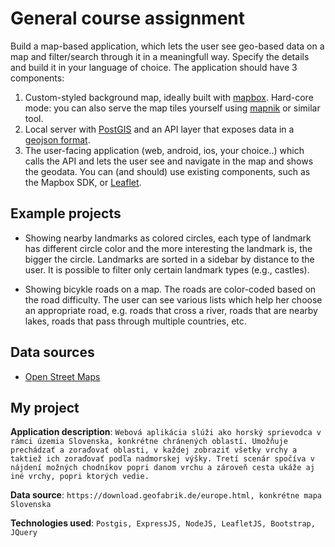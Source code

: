 # General course assignment

Build a map-based application, which lets the user see geo-based data on a map and filter/search through it in a meaningfull way. Specify the details and build it in your language of choice. The application should have 3 components:

1. Custom-styled background map, ideally built with [mapbox](http://mapbox.com). Hard-core mode: you can also serve the map tiles yourself using [mapnik](http://mapnik.org/) or similar tool.
2. Local server with [PostGIS](http://postgis.net/) and an API layer that exposes data in a [geojson format](http://geojson.org/).
3. The user-facing application (web, android, ios, your choice..) which calls the API and lets the user see and navigate in the map and shows the geodata. You can (and should) use existing components, such as the Mapbox SDK, or [Leaflet](http://leafletjs.com/).

## Example projects

- Showing nearby landmarks as colored circles, each type of landmark has different circle color and the more interesting the landmark is, the bigger the circle. Landmarks are sorted in a sidebar by distance to the user. It is possible to filter only certain landmark types (e.g., castles).

- Showing bicykle roads on a map. The roads are color-coded based on the road difficulty. The user can see various lists which help her choose an appropriate road, e.g. roads that cross a river, roads that are nearby lakes, roads that pass through multiple countries, etc.

## Data sources

- [Open Street Maps](https://www.openstreetmap.org/)

## My project

**Application description**: `Webová aplikácia slúži ako horský sprievodca v rámci územia Slovenska, konkrétne chránených oblastí. Umožňuje prechádzať a zoraďovať oblasti, v každej zobraziť všetky vrchy a taktiež ich zoraďovať podľa nadmorskej výšky. Tretí scenár spočíva v nájdení možných chodníkov popri danom vrchu a zároveň cesta ukáže aj iné vrchy, popri ktorých vedie. `

**Data source**: `https://download.geofabrik.de/europe.html, konkrétne mapa Slovenska`

**Technologies used**: `Postgis, ExpressJS, NodeJS, LeafletJS, Bootstrap, JQuery`
